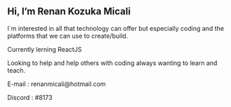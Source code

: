   <body>
  <h2>Hi, I’m Renan Kozuka Micali</h2>
  <p>I`m interested in all that technology can offer but especially coding and the platforms that we can use to create/build.</p>
  <p>Currently lerning ReactJS</p>
  <p>Looking to help and help others with coding always wanting to learn and teach.</p>
  <p>E-mail : renanmicali@hotmail.com</p
  <p>Discord : #8173</p>
  </body>
